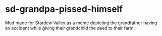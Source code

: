 # sd-grandpa-pissed-himself
Mod made for Stardew Valley as a meme depicting the grandfather having an accident while giving their grandchild the deed to their farm.
